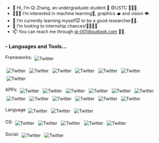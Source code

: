 - 👋 Hi, I’m Qi Zhang, an undergraduate student 🐒 @USTC 👩🏻‍🔬.
- 🤹🏼‍♀️ I’m interested in machine learning🤖, graphics 🫖 and vision 👁️.
- 🌱 I’m currently learning myself🐭 to be a good researcher👨‍🍳.
- 💞️ I’m looking to internship chances!👩‍👩‍👧‍👧
- 📫 You can reach me through qi-001@outlook.com 🚵‍♀️.

### - Languages and Tools...

Frameworks: 
<img src="https://img.shields.io/badge/PyTorch-EE4C2C?style=for-the-badge&logo=pytorch&logoColor=white" alt="Twitter" style="vertical-align:top; margin:4px">
<!-- <img src="https://img.shields.io/badge/TensorFlow-FF6F00?style=for-the-badge&logo=tensorflow&logoColor=white" alt="Twitter" style="vertical-align:top; margin:4px"> -->
<img src="https://img.shields.io/badge/Jekyll-CC0000?style=for-the-badge&logo=Jekyll&logoColor=white" alt="Twitter" style="vertical-align:top; margin:4px">
<img src="https://img.shields.io/badge/Node.js-339933?style=for-the-badge&logo=nodedotjs&logoColor=white" alt="Twitter" style="vertical-align:top; margin:4px">
<img src="https://img.shields.io/badge/OpenGL-FFFFFF?style=for-the-badge&logo=opengl" alt="Twitter" style="vertical-align:top; margin:4px">
<img src="https://img.shields.io/badge/OpenCV-27338e?style=for-the-badge&logo=OpenCV&logoColor=white" alt="Twitter" style="vertical-align:top; margin:4px">
<img src="https://img.shields.io/badge/Streamlit-FF4B4B?style=for-the-badge&logo=Streamlit&logoColor=white" alt="Twitter" style="vertical-align:top; margin:4px">
<img src="https://img.shields.io/badge/Electron-2B2E3A?style=for-the-badge&logo=electron&logoColor=9FEAF9" alt="Twitter" style="vertical-align:top; margin:4px">
<img src="https://img.shields.io/badge/Qt-41CD52?style=for-the-badge&logo=qt&logoColor=white" alt="Twitter" style="vertical-align:top; margin:4px">

APPs:
<img src="https://img.shields.io/badge/blender-%23F5792A.svg?style=for-the-badge&logo=blender&logoColor=white" alt="Twitter" style="vertical-align:top; margin:4px">
<img src="https://img.shields.io/badge/Inkscape-000000?style=for-the-badge&logo=Inkscape&logoColor=white" alt="Twitter" style="vertical-align:top; margin:4px">
<img src="https://img.shields.io/badge/CMake-064F8C?style=for-the-badge&logo=cmake&logoColor=white" alt="Twitter" style="vertical-align:top; margin:4px">
<img src="https://img.shields.io/badge/conda-342B029.svg?&style=for-the-badge&logo=anaconda&logoColor=white" alt="Twitter" style="vertical-align:top; margin:4px">
<img src="https://img.shields.io/badge/Jupyter-F37626.svg?&style=for-the-badge&logo=Jupyter&logoColor=white" alt="Twitter" style="vertical-align:top; margin:4px">
<img src="https://img.shields.io/badge/alacritty-F46D01?style=for-the-badge&logo=alacritty&logoColor=white" alt="Twitter" style="vertical-align:top; margin:4px">
<img src="https://img.shields.io/badge/GIT-E44C30?style=for-the-badge&logo=git&logoColor=white" alt="Twitter" style="vertical-align:top; margin:4px">
<img src="https://img.shields.io/badge/GNU%20Bash-4EAA25?style=for-the-badge&logo=GNU%20Bash&logoColor=white" alt="Twitter" style="vertical-align:top; margin:4px">
<img src="https://img.shields.io/badge/tmux-1BB91F?style=for-the-badge&logo=tmux&logoColor=white" alt="Twitter" style="vertical-align:top; margin:4px">
<img src="https://img.shields.io/badge/Unity-100000?style=for-the-badge&logo=unity&logoColor=white" alt="Twitter" style="vertical-align:top; margin:4px">
<img src="https://img.shields.io/badge/NeoVim-%2357A143.svg?&style=for-the-badge&logo=neovim&logoColor=white" alt="Twitter" style="vertical-align:top; margin:4px">
<img src="https://img.shields.io/badge/VSCode-0078D4?style=for-the-badge&logo=visual%20studio%20code&logoColor=white" alt="Twitter" style="vertical-align:top; margin:4px">

Language
<img src="https://img.shields.io/badge/C%2B%2B-00599C?style=for-the-badge&logo=c%2B%2B&logoColor=white" alt="Twitter" style="vertical-align:top; margin:4px">
<img src="https://img.shields.io/badge/LaTeX-47A141?style=for-the-badge&logo=LaTeX&logoColor=white" alt="Twitter" style="vertical-align:top; margin:4px">
<img src="https://img.shields.io/badge/Python-FFD43B?style=for-the-badge&logo=python&logoColor=blue" alt="Twitter" style="vertical-align:top; margin:4px">


OS:
<img src="https://img.shields.io/badge/Arch_Linux-1793D1?style=for-the-badge&logo=arch-linux&logoColor=white" alt="Twitter" style="vertical-align:top; margin:4px">
<img src="https://img.shields.io/badge/manjaro-35BF5C?style=for-the-badge&logo=manjaro&logoColor=white" alt="Twitter" style="vertical-align:top; margin:4px">
<img src="https://img.shields.io/badge/Ubuntu-E95420?style=for-the-badge&logo=ubuntu&logoColor=white" alt="Twitter" style="vertical-align:top; margin:4px">
<img src="https://img.shields.io/badge/mac%20os-000000?style=for-the-badge&logo=apple&logoColor=white" alt="Twitter" style="vertical-align:top; margin:4px">
<img src="https://img.shields.io/badge/Windows-0078D6?style=for-the-badge&logo=windows&logoColor=whit" alt="Twitter" style="vertical-align:top; margin:4px">


Social:
<img src="https://img.shields.io/badge/Epic%20Games-313131?style=for-the-badge&logo=Epic%20Games&logoColor=white" alt="Twitter" style="vertical-align:top; margin:4px">
<img src="https://img.shields.io/badge/Steam-000000?style=for-the-badge&logo=steam&logoColor=white" alt="Twitter" style="vertical-align:top; margin:4px">


<!---
bon-qi/bon-qi is a ✨ special ✨ repository because its `README.md` (this file) appears on your GitHub profile.
You can click the Preview link to take a look at your changes.
--->
